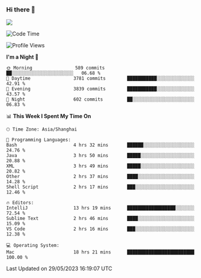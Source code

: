 ### Hi there 👋

<!--
**JJAYCHEN1e/jjaychen1e** is a ✨ _special_ ✨ repository because its `README.md` (this file) appears on your GitHub profile.

Here are some ideas to get you started:

- 🔭 I’m currently working on ...
- 🌱 I’m currently learning ...
- 👯 I’m looking to collaborate on ...
- 🤔 I’m looking for help with ...
- 💬 Ask me about ...
- 📫 How to reach me: ...
- 😄 Pronouns: ...
- ⚡ Fun fact: ...
-->

[![](https://github-readme-stats.vercel.app/api?username=jjaychen1e&show_icons=true)](https://github.com/jjaychen1e/github-readme-stats?count_private=true)

<!--START_SECTION:waka-->
![Code Time](http://img.shields.io/badge/Code%20Time-716%20hrs%201%20min-blue)

![Profile Views](http://img.shields.io/badge/Profile%20Views-1-blue)

**I'm a Night 🦉** 

```text
🌞 Morning                589 commits         ██░░░░░░░░░░░░░░░░░░░░░░░   06.68 % 
🌆 Daytime                3781 commits        ███████████░░░░░░░░░░░░░░   42.91 % 
🌃 Evening                3839 commits        ███████████░░░░░░░░░░░░░░   43.57 % 
🌙 Night                  602 commits         ██░░░░░░░░░░░░░░░░░░░░░░░   06.83 % 
```


📊 **This Week I Spent My Time On** 

```text
🕑︎ Time Zone: Asia/Shanghai

💬 Programming Languages: 
Bash                     4 hrs 32 mins       ██████░░░░░░░░░░░░░░░░░░░   24.76 % 
Java                     3 hrs 50 mins       █████░░░░░░░░░░░░░░░░░░░░   20.88 % 
XML                      3 hrs 49 mins       █████░░░░░░░░░░░░░░░░░░░░   20.82 % 
Other                    2 hrs 37 mins       ████░░░░░░░░░░░░░░░░░░░░░   14.28 % 
Shell Script             2 hrs 17 mins       ███░░░░░░░░░░░░░░░░░░░░░░   12.46 % 

🔥 Editors: 
IntelliJ                 13 hrs 19 mins      ██████████████████░░░░░░░   72.54 % 
Sublime Text             2 hrs 46 mins       ████░░░░░░░░░░░░░░░░░░░░░   15.09 % 
VS Code                  2 hrs 16 mins       ███░░░░░░░░░░░░░░░░░░░░░░   12.38 % 

💻 Operating System: 
Mac                      18 hrs 21 mins      █████████████████████████   100.00 % 
```


 Last Updated on 29/05/2023 16:19:07 UTC
<!--END_SECTION:waka-->

